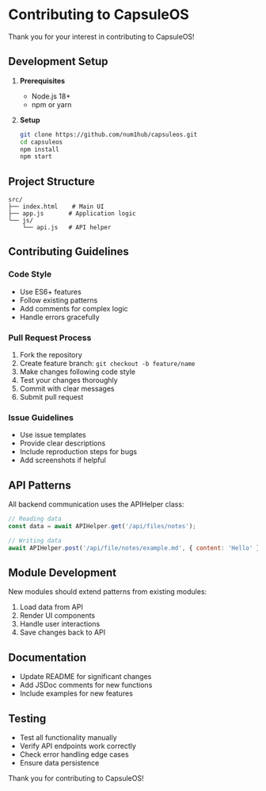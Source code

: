# Contributing to CapsuleOS

Thank you for your interest in contributing to CapsuleOS!

## Development Setup

1. **Prerequisites**
   - Node.js 18+
   - npm or yarn

2. **Setup**
   ```bash
   git clone https://github.com/num1hub/capsuleos.git
   cd capsuleos
   npm install
   npm start
   ```

## Project Structure

```
src/
├── index.html    # Main UI
├── app.js       # Application logic  
└── js/
    └── api.js   # API helper
```

## Contributing Guidelines

### Code Style
- Use ES6+ features
- Follow existing patterns
- Add comments for complex logic
- Handle errors gracefully

### Pull Request Process
1. Fork the repository
2. Create feature branch: `git checkout -b feature/name`
3. Make changes following code style
4. Test your changes thoroughly
5. Commit with clear messages
6. Submit pull request

### Issue Guidelines
- Use issue templates
- Provide clear descriptions
- Include reproduction steps for bugs
- Add screenshots if helpful

## API Patterns

All backend communication uses the APIHelper class:
```javascript
// Reading data
const data = await APIHelper.get('/api/files/notes');

// Writing data  
await APIHelper.post('/api/file/notes/example.md', { content: 'Hello' });
```

## Module Development

New modules should extend patterns from existing modules:
1. Load data from API
2. Render UI components
3. Handle user interactions
4. Save changes back to API

## Documentation

- Update README for significant changes
- Add JSDoc comments for new functions
- Include examples for new features

## Testing

- Test all functionality manually
- Verify API endpoints work correctly
- Check error handling edge cases
- Ensure data persistence

Thank you for contributing to CapsuleOS!
